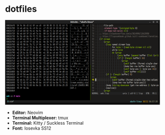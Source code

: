 # dotfiles

![preview](https://raw.githubusercontent.com/obsfx/dotfiles/master/screen.png)



- **Editor:** Neovim
- **Terminal Multiplexer:** tmux
- **Terminal:** Kitty / Suckless Terminal
- **Font:** Iosevka SS12

